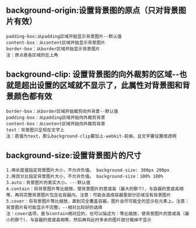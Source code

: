 ## background-origin:设置背景图的原点（只对背景图片有效）
    padding-box:从padding区域开始显示背景图片--默认值
    content-box：从content区域开始显示背景图片
    border-box：从border区域开始显示背景图片
    注：原点是各区域的左上角

## background-clip: 设置背景图的向外裁剪的区域--也就是超出设置的区域就不显示了，此属性对背景图和背景颜色都有效
    border-box：从border区域开始裁剪向外背景--默认值
    padding-box：从padding区域开始向外裁剪背景
    content-box：从content区域开始向外裁剪背景
    text：背景图只呈现在文字上
    注：若值为text，那么background-clip要加上-webkit-前缀，且文字要设置成透明

## background-size:设置背景图片的尺寸
    1.用长度值指定背景图片大小，不允许负值。 background-size: 300px 200px
    2.用百分比指定背景图片大小，不允许负值。 background-size：100% 100%
    3.auto：背景图片的真实大小。---默认值
    4.contain：将背景图片等比缩放，使背景图片的宽或高（最大的那个），与容器的宽或高相等，再将完整背景图片包含在容器内。注意：可能会造成容器里部分区域没有背景图片
    5.cover：将背景图片等比缩放，直到完全覆盖容器，图片会尽可能全的显示在元素上。注意：背景图片有可能显示不完整。--相对比较好的选择
    注：cover选项，是与contain相对应的，也可以描述为：等比缩放，使背景图片的宽或高（最小的那个），与容器的宽或高相等，然后再将此时多余的图片部分裁掉不显示